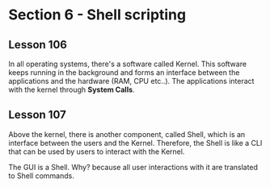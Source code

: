 # **Section 6 - Shell scripting**

## **Lesson 106**
In all operating systems, there's a software called Kernel. This software keeps running in the background and forms an interface between the applications and the hardware (RAM, CPU etc..). The applications interact with the kernel through **System Calls**.

## **Lesson 107**
Above the kernel, there is another component, called Shell, which is an interface between the users and the Kernel. Therefore, the Shell is like a CLI that can be used by users to interact with the Kernel.

The GUI is a Shell. Why? because all user interactions with it are translated to Shell commands.
